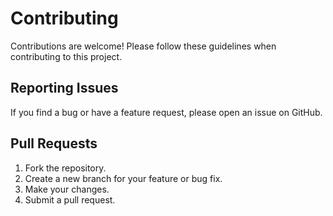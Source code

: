 # Contributing

Contributions are welcome! Please follow these guidelines when contributing to this project.

## Reporting Issues

If you find a bug or have a feature request, please open an issue on GitHub.

## Pull Requests

1. Fork the repository.
2. Create a new branch for your feature or bug fix.
3. Make your changes.
4. Submit a pull request.
